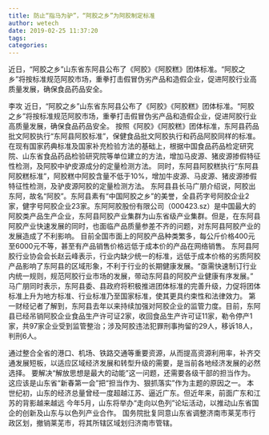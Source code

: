 ```yaml
---
title: 防止“指马为驴”，“阿胶之乡”为阿胶制定标准
author: wetech
date: 2019-02-25 11:37:20
tags: 
categories: 
---
```

近日，“阿胶之乡”山东省东阿县公布了《阿胶》《阿胶糕》团体标准。“阿胶之乡”将按标准规范阿胶市场，重拳打击假冒伪劣产品和造假企业，促进阿胶行业高质量发展，确保食品药品安全。
<!-- more -->
李攻
近日，“阿胶之乡”山东省东阿县公布了《阿胶》《阿胶糕》团体标准。“阿胶之乡”将按标准规范阿胶市场，重拳打击假冒伪劣产品和造假企业，促进阿胶行业高质量发展，确保食品药品安全。
按照《阿胶》《阿胶糕》团体标准，东阿县药品批文阿胶执行“东阿县阿胶标准”，保健食品批文阿胶执行和药品阿胶同样的标准。在现有国家药典标准及国家补充检验方法的基础上，根据中国食品药品检定研究院、山东省食品药品检验研究院等单位建立的方法，增加马皮源、猪皮源掺假特征性检测，及阿胶中驴皮源成分的定量检测方法。
同时，东阿县阿胶糕执行“东阿县阿胶糕标准”，阿胶糕中阿胶含量不低于10%，增加牛皮源、马皮源、猪皮源掺假特征性检测，及驴皮源阿胶的定量检测方法。
东阿县县长马广朋介绍说，阿胶出东阿，故名“阿胶”。东阿县素有“中国阿胶之乡”的美誉，全县药字号阿胶企业2家，健字号阿胶企业23家。东阿阿胶股份有限公司（000423.sz）是中国最大的阿胶类产品生产企业，东阿县阿胶产业集群为山东省级产业集群。但是，在东阿县阿胶产业快速发展的同时，也面临产品质量参差不齐的问题，对东阿县阿胶产业的发展造成了不利影响。
目前全国市面上的阿胶产品种类繁多，每公斤价格400元至6000元不等，甚至有产品销售价格远低于成本价的产品在网络销售。
东阿县阿胶行业协会会长赵云峰表示，行业内缺少统一的标准，远低于成本价格的劣质阿胶产品影响了东阿县的区域形象，不利于行业的长期健康发展。“亟需快速制订行业内统一规则，规范阿胶行业市场的发展，带动东阿县的阿胶产业健康有序发展。”
马广朋同时表示，东阿县委、县政府将积极推进团体标准的完善升级，力促将团体标准上升为地方标准、行业标准乃至国家标准，使其更具约束性和法律效力。
第一财经记者了解到，东阿县去年以来持续加强对阿胶企业的监管力度。目前，东阿县已经吊销阿胶企业食品生产许可证2家，收回食品生产许可证11家，勒令停产1家，共97家企业受到监管整治；涉及阿胶违法犯罪刑事拘留的29人，移诉18人，判刑6人。
 
 
通过整合全省的港口、机场、铁路交通等重要资源，从而提高资源利用率，补齐交通发展短板，以适应区域经济发展和转型升级的需要，是当前各地经济发展的必然选择。
要解决“解放思想是最大的动能”这一问题，还需要各级干部的担当作为。这应该是山东省“新春第一会”把“担当作为、狠抓落实”作为主题的原因之一。
本世纪初，山东的经济总量曾经一度超越江苏、逼近广东。但近年来，前面广东和江苏的背影越来越远
今年5月，山东将举办“走向以色列”论坛活动，以推动山东省国企的创新及山东与以色列产业合作。
国务院批复同意山东省调整济南市莱芜市行政区划，撤销莱芜市，将其所辖区域划归济南市管辖。
